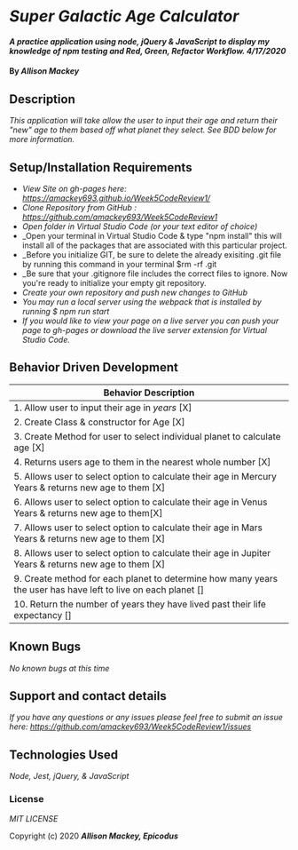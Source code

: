 # _Super Galactic Age Calculator_

#### _A practice application using node, jQuery & JavaScript to display my knowledge of npm testing and Red, Green, Refactor Workflow. 4/17/2020_

#### By _**Allison Mackey**_

## Description

_This application will take allow the user to input their age and return their "new" age to them based off what planet they select. See BDD below for more information._ 

## Setup/Installation Requirements

* _View Site on gh-pages here: https://amackey693.github.io/Week5CodeReview1/_
* _Clone Repository from GitHub : https://github.com/amackey693/Week5CodeReview1_
* _Open folder in Virtual Studio Code (or your text editor of choice)_
* _Open your terminal in Virtual Studio Code & type "npm install" this will install all of the packages that are associated with this particular project. 
* _Before you initialize GIT, be sure to delete the already exisiting .git file by running this command in your terminal $rm -rf .git 
* _Be sure that your .gitignore file includes the correct files to ignore. Now you're ready to initialize your empty git repository. 
* _Create your own repository and push new changes to GitHub_
* _You may run a local server using the webpack that is installed by running $ npm run start_
* _If you would like to view your page on a live server you can push your page to gh-pages or download the live server extension for Virtual Studio Code._


## Behavior Driven Development 


|   Behavior Description        |  
|-------------------------------|
| 1. Allow user to input their age in _years_ [X]|
| 2. Create Class & constructor for Age  [X]| 
| 3. Create Method for user to select individual planet to calculate age [X]|
| 4. Returns users age to them in the nearest whole number [X]|
| 5. Allows user to select option to calculate their age in Mercury Years & returns new age to them [X]|
| 6. Allows user to select option to calculate their age in Venus Years & returns new age to them[X]| 
| 7. Allows user to select option to calculate their age in Mars Years & returns new age to them [X]| 
| 8. Allows user to select option to calculate their age in Jupiter Years & returns new age to them [X]| 
| 9. Create method for each planet to determine how many years the user has have left to live on each planet [] |
| 10. Return the number of years they have lived past their life expectancy []|

## Known Bugs

_No known bugs at this time_

## Support and contact details

_If you have any questions or any issues please feel free to submit an issue here: https://github.com/amackey693/Week5CodeReview1/issues_

## Technologies Used

_Node, Jest, jQuery, & JavaScript_
<!-- (add HTML, BootStrap & CSS if I end up using them) -->

### License
*MIT LICENSE*

Copyright (c) 2020 **_Allison Mackey, Epicodus_**
